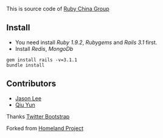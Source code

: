 This is source code of [Ruby China Group](http://ruby-china.org)

## Install

  * You need install *Ruby 1.9.2*, *Rubygems* and *Rails 3.1* first.
  * Install *Redis*, *MongoDb* 
  
  ```
  gem install rails -v=3.1.1
  bundle install
  ```

## Contributors

* [Jason Lee](http://github.com/huacnlee)
* [Qiu Yun](http://github.com/qiuyun8m)

Thanks [Twitter Bootstrap](http://twitter.github.com/bootstrap)

Forked from [Homeland Project](http://github.com/huacnlee/homeland)
